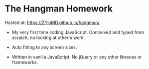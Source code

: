 # The Hangman Homework

Hosted at: https://ZYinMD.github.io/hangman/

- My very first time coding JavaScript. Conceived and typed from scratch, no looking at other's work.

- Auto fitting to any screen sizes.

- Written in vanilla JavaScript. No jQuery or any other libraries or frameworks.

